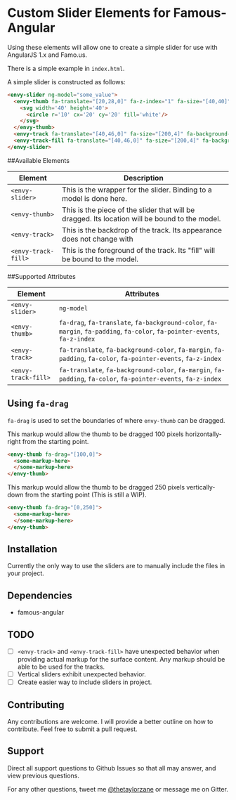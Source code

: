 # Custom Slider Elements for Famous-Angular

Using these elements will allow one to create a simple slider for use with AngularJS 1.x and Famo.us.

There is a simple example in `index.html`.

A simple slider is constructed as follows:

```html
<envy-slider ng-model="some_value">
  <envy-thumb fa-translate="[20,28,0]" fa-z-index="1" fa-size="[40,40]" fa-drag="[200,0]">
    <svg width='40' height='40'>
      <circle r='10' cx='20' cy='20' fill='white'/>
    </svg>
  </envy-thumb>
  <envy-track fa-translate="[40,46,0]" fa-size="[200,4]" fa-background-color="'silver'"/>
  <envy-track-fill fa-translate="[40,46,0]" fa-size="[200,4]" fa-background-color="'#F9CD50'"/>
</envy-slider>
```

##Available Elements

Element               | Description
--------------------- | -----------
`<envy-slider>`       | This is the wrapper for the slider. Binding to a model is done here.
`<envy-thumb>`        | This is the piece of the slider that will be dragged. Its location will be bound to the model.
`<envy-track>`        | This is the backdrop of the track. Its appearance does not change with
`<envy-track-fill>`   | This is the foreground of the track. Its "fill" will be bound to the model.

##Supported Attributes

Element             | Attributes
------------------- | -----------
`<envy-slider>`     | `ng-model`
`<envy-thumb>`      | `fa-drag`, `fa-translate`, `fa-background-color`, `fa-margin`, `fa-padding`, `fa-color`, `fa-pointer-events`, `fa-z-index`
`<envy-track>`      | `fa-translate`, `fa-background-color`, `fa-margin`, `fa-padding`, `fa-color`, `fa-pointer-events`, `fa-z-index`
`<envy-track-fill>` | `fa-translate`, `fa-background-color`, `fa-margin`, `fa-padding`, `fa-color`, `fa-pointer-events`, `fa-z-index`

## Using `fa-drag`
`fa-drag` is used to set the boundaries of where `envy-thumb` can be dragged.

This markup would allow the thumb to be dragged 100 pixels horizontally-right from the starting point.
```html
<envy-thumb fa-drag="[100,0]">
  <some-markup-here>
  </some-markup-here>
</envy-thumb>
```
This markup would allow the thumb to be dragged 250 pixels vertically-down from the starting point (This is still a WIP).
```html
<envy-thumb fa-drag="[0,250]">
  <some-markup-here>
  </some-markup-here>
</envy-thumb>
```

## Installation
Currently the only way to use the sliders are to manually include the files in your project.

## Dependencies
- famous-angular

## TODO
- [ ] `<envy-track>` and `<envy-track-fill>` have unexpected behavior when providing actual markup for the surface content. Any markup should be able to be used for the tracks.
- [ ] Vertical sliders exhibit unexpected behavior.
- [ ] Create easier way to include sliders in project.

## Contributing
Any contributions are welcome. I will provide a better outline on how to contribute. Feel free to submit a pull request.

## Support
Direct all support questions to Github Issues so that all may answer, and view previous questions.

For any other questions, tweet me [@thetaylorzane](https://twitter.com/thetaylorzane) or message me on Gitter.
